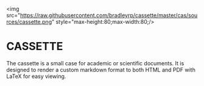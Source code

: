 
<img src="https://raw.githubusercontent.com/bradleyrp/cassette/master/cas/sources/cassette.png" style="max-height:80;max-width:80;/>

CASSETTE
========

The cassette is a small case for academic or scientific documents.
It is designed to render a custom markdown format to both HTML and 
PDF with LaTeX for easy viewing.